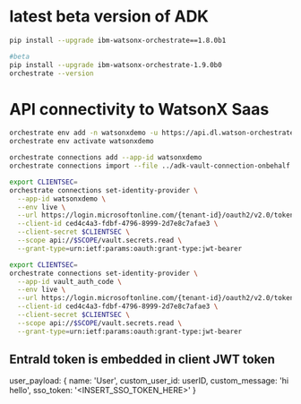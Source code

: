 # latest beta version of ADK

```bash
pip install --upgrade ibm-watsonx-orchestrate==1.8.0b1
```

```bash
#beta
pip install --upgrade ibm-watsonx-orchestrate-1.9.0b0
orchestrate --version
```

# API connectivity to WatsonX Saas

```bash
orchestrate env add -n watsonxdemo -u https://api.dl.watson-orchestrate.ibm.com/instances/20250714-0709-5414-209e-b6b83c9152dc -t mcsp
orchestrate env activate watsonxdemo 
```

```bash
orchestrate connections add --app-id watsonxdemo
orchestrate connections import --file ../adk-vault-connection-onbehalf.yaml
```

```bash
export CLIENTSEC=
orchestrate connections set-identity-provider \
  --app-id watsonxdemo \
  --env live \
  --url https://login.microsoftonline.com/{tenant-id}/oauth2/v2.0/token \
  --client-id ced4c4a3-fdbf-4796-8999-2d7e8c7afae3 \
  --client-secret $CLIENTSEC \
  --scope api://$SCOPE/vault.secrets.read \
  --grant-type=urn:ietf:params:oauth:grant-type:jwt-bearer
```



```bash
export CLIENTSEC=
orchestrate connections set-identity-provider \
  --app-id vault_auth_code \
  --env live \
  --url https://login.microsoftonline.com/{tenant-id}/oauth2/v2.0/token \
  --client-id ced4c4a3-fdbf-4796-8999-2d7e8c7afae3 \
  --client-secret $CLIENTSEC \
  --scope api://$SCOPE/vault.secrets.read \
  --grant-type=urn:ietf:params:oauth:grant-type:jwt-bearer
```



## EntraId token is embedded in client JWT token

user_payload: {
name: 'User',
custom_user_id: userID,
custom_message: 'hi hello',
sso_token: '<INSERT_SSO_TOKEN_HERE>'
}